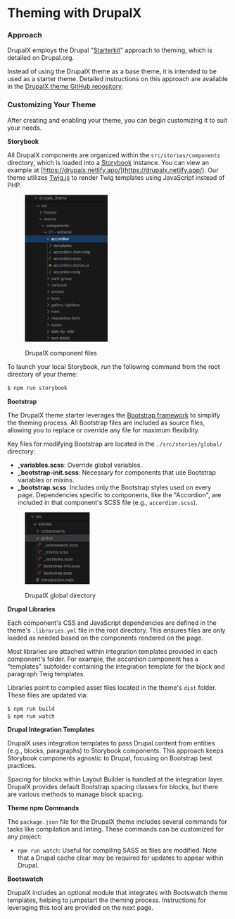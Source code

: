 # Theming with DrupalX

### Approach

DrupalX employs the Drupal "[Starterkit](https://www.drupal.org/docs/core-modules-and-themes/core-themes/starterkit-theme)" approach to theming, which is detailed on Drupal.org.

Instead of using the DrupalX theme as a base theme, it is intended to be used as a starter theme. Detailed instructions on this approach are available in the [DrupalX theme GitHub repository](https://github.com/drupalninja/drupalx-theme).

### Customizing Your Theme

After creating and enabling your theme, you can begin customizing it to suit your needs.

**Storybook**

All DrupalX components are organized within the `src/stories/components` directory, which is loaded into a [Storybook](https://storybook.js.org/) instance. You can view an example at [https://drupalx.netlify.app/](https://drupalx.netlify.app/). Our theme utilizes [Twig.js](https://github.com/twigjs) to render Twig templates using JavaScript instead of PHP.

<div align="left">

<figure><img src="../../.gitbook/assets/component files.png" alt="" width="188"><figcaption><p>DrupalX component files</p></figcaption></figure>

</div>

To launch your local Storybook, run the following command from the root directory of your theme:

```bash
$ npm run storybook
```

**Bootstrap**

The DrupalX theme starter leverages the [Bootstrap framework](https://getbootstrap.com/) to simplify the theming process. All Bootstrap files are included as source files, allowing you to replace or override any file for maximum flexibility.

Key files for modifying Bootstrap are located in the `./src/stories/global/` directory:

* **\_variables.scss**: Override global variables.
* **\_bootstrap-init.scss**: Necessary for components that use Bootstrap variables or mixins.
* **\_bootstrap.scss**: Includes only the Bootstrap styles used on every page. Dependencies specific to components, like the "Accordion", are included in that component's SCSS file (e.g., `accordion.scss`).

<div align="left">

<figure><img src="../../.gitbook/assets/global files.png" alt="" width="147"><figcaption><p>DrupalX global directory</p></figcaption></figure>

</div>

**Drupal Libraries**

Each component's CSS and JavaScript dependencies are defined in the theme's `.libraries.yml` file in the root directory. This ensures files are only loaded as needed based on the components rendered on the page.

Most libraries are attached within integration templates provided in each component's folder. For example, the accordion component has a "templates" subfolder containing the integration template for the block and paragraph Twig templates.

Libraries point to compiled asset files located in the theme's `dist` folder. These files are updated via:

```bash
$ npm run build
$ npm run watch
```

**Drupal Integration Templates**

DrupalX uses integration templates to pass Drupal content from entities (e.g., blocks, paragraphs) to Storybook components. This approach keeps Storybook components agnostic to Drupal, focusing on Bootstrap best practices.

Spacing for blocks within Layout Builder is handled at the integration layer. DrupalX provides default Bootstrap spacing classes for blocks, but there are various methods to manage block spacing.

**Theme npm Commands**

The `package.json` file for the DrupalX theme includes several commands for tasks like compilation and linting. These commands can be customized for any project:

* `npm run watch`: Useful for compiling SASS as files are modified. Note that a Drupal cache clear may be required for updates to appear within Drupal.

**Bootswatch**

DrupalX includes an optional module that integrates with Bootswatch theme templates, helping to jumpstart the theming process. Instructions for leveraging this tool are provided on the next page.

